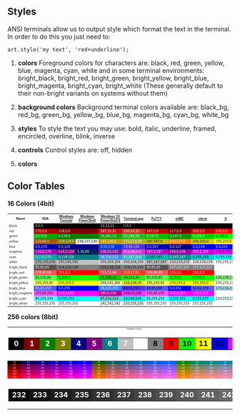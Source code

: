 Styles
------
ANSI terminals allow us to output style which format the text in the terminal. In order to do this you just need to:

    art.style('my text', 'red+underline');

1. **colors**
Foreground colors for characters are: black, red, green, yellow, blue, magenta, cyan, white and in some terminal environments:  bright_black, bright_red, bright_green, bright_yellow, bright_blue, bright_magenta, bright_cyan, bright_white (These generally default to their non-bright variants on systems without them)

2. **background colors**
Background terminal colors available are: black_bg, red_bg, green_bg, yellow_bg, blue_bg, magenta_bg, cyan_bg, white_bg

3. **styles**
To style the text you may use: bold, italic, underline, framed, encircled, overline, blink, inverse

4. **controls**
Control styles are: off, hidden

5. **colors**


## Color Tables

**16 Colors (4bit)**
<table class="wikitable" style="font-size:0.5em">

<tbody><tr>
<th>Name</th>
<th>VGA
</th>
<th><a href="https://en.wikipedia.org/wiki/Win32_console" class="mw-redirect" title="Win32 console">Windows Console</a>
</th>
<th><a href="https://en.wikipedia.org/wiki/Windows_PowerShell" class="mw-redirect" title="Windows PowerShell">Windows PowerShell</a>
</th>
<th><a href="https://en.wikipedia.org/wiki/Win32_console" class="mw-redirect" title="Win32 console">Windows&nbsp;10</a><br><a href="https://en.wikipedia.org/wiki/PowerShell" title="PowerShell">PowerShell&nbsp;6</a>
</th>
<th><a href="https://en.wikipedia.org/wiki/Terminal_(Mac_OS_X)" class="mw-redirect" title="Terminal (Mac OS X)">Terminal.app</a>
</th>
<th><a href="https://en.wikipedia.org/wiki/PuTTY" title="PuTTY">PuTTY</a>
</th>
<th><a href="https://en.wikipedia.org/wiki/MIRC" title="MIRC">mIRC</a>
</th>
<th><a href="https://en.wikipedia.org/wiki/Xterm" title="Xterm">xterm</a>
</th>
<th><a href="https://en.wikipedia.org/wiki/X11_color_names" title="X11 color names">X</a>
</th>
<th><a href="https://en.wikipedia.org/wiki/Ubuntu_(operating_system)" class="mw-redirect" title="Ubuntu (operating system)">Ubuntu</a>
</th></tr>
<tr>
<td>black</td>
<td colspan="3" style="background: #000; color: white">0,0,0
</td>
<td style="background: #0c0c0c; color: white">12,12,12
</td>
<td colspan="5" style="background: #000; color: white">0,0,0
</td>
<td style="background: #010101; color: white">1,1,1
</td></tr>
<tr>
<td>red</td>
<td style="background: #AA0000; color: white">170,0,0
</td>
<td colspan="2" style="background: #800000; color: white">128,0,0
</td>
<td style="background: #c50f1f; color: white">197,15,31
</td>
<td style="background: #c23621; color: white">194,54,33
</td>
<td style="background: #bb0000; color: white">187,0,0
</td>
<td style="background: #7f0000; color: white">127,0,0
</td>
<td style="background: #cd0000; color: white">205,0,0
</td>
<td style="background: #ff0000; color: white">255,0,0
</td>
<td style="background: #de382b; color: white">222,56,43
</td></tr>
<tr>
<td>green</td>
<td style="background: #00AA00; color: white">0,170,0
</td>
<td colspan="2" style="background: #008000; color: white">0,128,0
</td>
<td style="background: #13a10e; color: white">19,161,14
</td>
<td style="background: #25bc26; color: white">37,188,36
</td>
<td style="background: #00bb00; color: white">0,187,0
</td>
<td style="background: #009300; color: white">0,147,0
</td>
<td style="background: #00cd00; color: white">0,205,0
</td>
<td style="background: #00ff00; color: black">0,255,0
</td>
<td style="background: #39b54a; color: black">57,181,74
</td></tr>
<tr>
<td>yellow</td>
<td style="background: #AA5500; color: white">170,85,0
</td>
<td style="background: #808000; color: white">128,128,0
</td>
<td style="background: #eeedf0; color: black">238,237,240
</td>
<td style="background: #c19c00; color: white">193,156,0
</td>
<td style="background: #adad27; color: white">173,173,39
</td>
<td style="background: #bbbb00; color: black">187,187,0
</td>
<td style="background: #fc7f00; color: white">252,127,0
</td>
<td style="background: #cdcd00; color: black">205,205,0
</td>
<td style="background: #ffff00; color: black">255,255,0
</td>
<td style="background: #ffc706; color: black">255,199,6
</td></tr>
<tr>
<td>blue</td>
<td style="background: #0000AA; color: white">0,0,170
</td>
<td colspan="2" style="background: #000080; color: white">0,0,128
</td>
<td style="background: #0037da; color: white">0,55,218
</td>
<td style="background: #492ee1; color: white">73,46,225
</td>
<td style="background: #0000bb; color: white">0,0,187
</td>
<td style="background: #00007f; color: white">0,0,127
</td>
<td style="background: #0000ee; color: white">0,0,238
</td>
<td style="background: #0000ff; color: white">0,0,255
</td>
<td style="background: #006fb8; color: white">0,111,184
</td></tr>
<tr>
<td>magenta</td>
<td style="background: #AA00AA; color: white">170,0,170
</td>
<td style="background: #800080; color: white">128,0,128
</td>
<td style="background: #012456; color: white">1,36,86
</td>
<td style="background: #881798; color: white">136,23,152
</td>
<td style="background: #d338d3; color: white">211,56,211
</td>
<td style="background: #bb00bb; color: white">187,0,187
</td>
<td style="background: #9c009c; color: white">156,0,156
</td>
<td style="background: #cd00cd; color: white">205,0,205
</td>
<td style="background: #ff00ff; color: black">255,0,255
</td>
<td style="background: #762671; color: white">118,38,113
</td></tr>
<tr>
<td>cyan</td>
<td style="background: #00AAAA; color: white">0,170,170
</td>
<td colspan="2" style="background: #008080; color: white">0,128,128
</td>
<td style="background: #3a96dd; color: white">58,150,221
</td>
<td style="background: #33bbc8; color: white">51,187,200
</td>
<td style="background: #00bbbb; color: black">0,187,187
</td>
<td style="background: #009393; color: white">0,147,147
</td>
<td style="background: #00cdcd; color: black">0,205,205
</td>
<td style="background: #00ffff; color: black">0,255,255
</td>
<td style="background: #2cb5e9; color: black">44,181,233
</td></tr>
<tr>
<td>white</td>
<td style="background: #AAAAAA; color: black">170,170,170
</td>
<td colspan="2" style="background: #c0c0c0; color: black">192,192,192
</td>
<td style="background: #cccccc; color: black">204,204,204
</td>
<td style="background: #cbcccd; color: black">203,204,205
</td>
<td style="background: #bbbbbb; color: black">187,187,187
</td>
<td style="background: #d2d2d2; color: black">210,210,210
</td>
<td style="background: #e5e5e5; color: black">229,229,229
</td>
<td style="background: #ffffff; color: black">255,255,255
</td>
<td style="background: #cccccc; color: black">204,204,204
</td></tr>
<tr>
<td>bright_black</td>
<td style="background: #555555; color: white">85,85,85
</td>
<td colspan="2" style="background: #808080; color: black">128,128,128
</td>
<td style="background: #767676; color: black">118,118,118
</td>
<td style="background: #818383; color: black">129,131,131
</td>
<td style="background: #555555; color: white">85,85,85
</td>
<td style="background: #7f7f7f; color: white">127,127,127
</td>
<td style="background: #7f7f7f; color: white">127,127,127
</td>
<td>
</td>
<td style="background: #808080; color: black">128,128,128
</td></tr>
<tr>
<td>bright_red</td>
<td style="background: #FF5555; color: white">255,85,85
</td>
<td colspan="2" style="background: #ff0000; color: white">255,0,0
</td>
<td style="background: #e74856; color: white">231,72,86
</td>
<td style="background: #fc391f; color: white">252,57,31
</td>
<td style="background: #ff5555; color: white">255,85,85
</td>
<td style="background: #ff0000; color: white">255,0,0
</td>
<td style="background: #ff0000; color: white">255,0,0
</td>
<td>
</td>
<td style="background: #ff0000; color: white">255,0,0
</td></tr>
<tr>
<td>bright_green</td>
<td style="background: #55FF55; color: black">85,255,85
</td>
<td colspan="2" style="background: #00ff00; color: black">0,255,0
</td>
<td style="background: #16c60c; color: black">22,198,12
</td>
<td style="background: #31e722; color: black">49,231,34
</td>
<td style="background: #55ff55; color: black">85,255,85
</td>
<td style="background: #00fc00; color: black">0,252,0
</td>
<td style="background: #00ff00; color: black">0,255,0
</td>
<td style="background: #90ee90; color: black">144,238,144
</td>
<td style="background: #00ff00; color: black">0,255,0
</td></tr>
<tr>
<td>bright_yellow</td>
<td style="background: #FFFF55; color: black">255,255,85
</td>
<td colspan="2" style="background: #ffff00; color: black">255,255,0
</td>
<td style="background: #f9f1a5; color: black">249,241,165
</td>
<td style="background: #eaec23; color: black">234,236,35
</td>
<td style="background: #ffff55; color: black">255,255,85
</td>
<td style="background: #ffff00; color: black">255,255,0
</td>
<td style="background: #ffff00; color: black">255,255,0
</td>
<td style="background: #ffffe0; color: black">255,255,224
</td>
<td style="background: #ffff00; color: black">255,255,0
</td></tr>
<tr>
<td>bright_blue</td>
<td style="background: #5555FF; color: white">85,85,255
</td>
<td colspan="2" style="background: #0000ff; color: white">0,0,255
</td>
<td style="background: #3b78ff; color: white">59,120,255
</td>
<td style="background: #5833ff; color: black">88,51,255
</td>
<td style="background: #5555ff; color: black">85,85,255
</td>
<td style="background: #0000fc; color: white">0,0,252
</td>
<td style="background: #5c5cff; color: black">92,92,255
</td>
<td style="background: #acd8e6; color: black">173,216,230
</td>
<td style="background: #0000ff; color: white">0,0,255
</td></tr>
<tr>
<td>bright_magenta</td>
<td style="background: #FF55FF; color: black">255,85,255
</td>
<td colspan="2" style="background: #ff00ff; color: white">255,0,255
</td>
<td style="background: #b4009e; color: white">180,0,158
</td>
<td style="background: #f935f8; color: black">249,53,248
</td>
<td style="background: #ff55ff; color: black">255,85,255
</td>
<td style="background: #ff00ff; color: white">255,0,255
</td>
<td style="background: #ff00ff; color: white">255,0,255
</td>
<td>
</td>
<td style="background: #ff00ff; color: white">255,0,255
</td></tr>
<tr>
<td>bright_cyan</td>
<td style="background: #55FFFF; color: black">85,255,255
</td>
<td colspan="2" style="background: #00ffff; color: black">0,255,255
</td>
<td style="background: #61d6d6; color: black">97,214,214
</td>
<td style="background: #14f0f0; color: black">20,240,240
</td>
<td style="background: #55ffff; color: black">85,255,255
</td>
<td style="background: #00ffff; color: black">0,255,255
</td>
<td style="background: #00ffff; color: black">0,255,255
</td>
<td style="background: #e0ffff; color: black">224,255,255
</td>
<td style="background: #00ffff; color: black">0,255,255
</td></tr>
<tr>
<td>bright_white</td>
<td style="background: #FFFFFF; color: black">255,255,255
</td>
<td colspan="2" style="background: #ffffff; color: black">255,255,255
</td>
<td style="background: #f2f2f2; color: black">242,242,242
</td>
<td style="background: #e9ebeb; color: black">233,235,235
</td>
<td style="background: #ffffff; color: black">255,255,255
</td>
<td style="background: #ffffff; color: black">255,255,255
</td>
<td style="background: #ffffff; color: black">255,255,255
</td>
<td>
</td>
<td style="background: #ffffff; color: black">255,255,255
</td></tr></tbody></table>

**256 colors (8bit)**
<table class="collapsible mw-collapsible mw-made-collapsible" style="text-align:center;font-size:80%;width:100%;cursor:default;font-size:0.32em" cellpadding="0" cellspacing="1">

<tbody>

<tr>
<td colspan="18">Standard colors
</td>
<td colspan="18">High-intensity colors
</td></tr>
<tr>
<td colspan="36">
<table style="width:100%;text-align:center;font-weight:bold;">

<tbody><tr>
<td style="color:#ffffff;background:#000000;" title="#000000">&nbsp;0&nbsp;
</td>
<td style="color:#ffffff;background:#800000;" title="#800000">&nbsp;1&nbsp;
</td>
<td style="color:#ffffff;background:#008000;" title="#008000">&nbsp;2&nbsp;
</td>
<td style="color:#ffffff;background:#808000;" title="#808000">&nbsp;3&nbsp;
</td>
<td style="color:#ffffff;background:#000080;" title="#000080">&nbsp;4&nbsp;
</td>
<td style="color:#ffffff;background:#800080;" title="#800080">&nbsp;5&nbsp;
</td>
<td style="color:#ffffff;background:#008080;" title="#008080">&nbsp;6&nbsp;
</td>
<td style="color:#ffffff;background:#c0c0c0;" title="#c0c0c0">&nbsp;7&nbsp;
</td>
<td style="width:1em;">
</td>
<td style="color:#000000;background:#808080;" title="#808080">&nbsp;8&nbsp;
</td>
<td style="color:#000000;background:#ff0000;" title="#ff0000">&nbsp;9&nbsp;
</td>
<td style="color:#000000;background:#00ff00;" title="#00ff00">10
</td>
<td style="color:#000000;background:#ffff00;" title="#ffff00">11
</td>
<td style="color:#000000;background:#0000ff;" title="#0000ff">12
</td>
<td style="color:#000000;background:#ff00ff;" title="#ff00ff">13
</td>
<td style="color:#000000;background:#00ffff;" title="#00ffff">14
</td>
<td style="color:#000000;background:#ffffff;" title="#ffffff">15
</td></tr></tbody></table>
</td></tr>
<tr>
<td colspan="36">216 colors
</td></tr>
<tr>
<td style="color:#ffffff;background:#000000;" title="#000000">16
</td>
<td style="color:#ffffff;background:#00005f;" title="#00005f">17
</td>
<td style="color:#ffffff;background:#000087;" title="#000087">18
</td>
<td style="color:#ffffff;background:#0000af;" title="#0000af">19
</td>
<td style="color:#ffffff;background:#0000d7;" title="#0000d7">20
</td>
<td style="color:#ffffff;background:#0000ff;" title="#0000ff">21
</td>
<td style="color:#ffffff;background:#005f00;" title="#005f00">22
</td>
<td style="color:#ffffff;background:#005f5f;" title="#005f5f">23
</td>
<td style="color:#ffffff;background:#005f87;" title="#005f87">24
</td>
<td style="color:#ffffff;background:#005faf;" title="#005faf">25
</td>
<td style="color:#ffffff;background:#005fd7;" title="#005fd7">26
</td>
<td style="color:#ffffff;background:#005fff;" title="#005fff">27
</td>
<td style="color:#ffffff;background:#008700;" title="#008700">28
</td>
<td style="color:#ffffff;background:#00875f;" title="#00875f">29
</td>
<td style="color:#ffffff;background:#008787;" title="#008787">30
</td>
<td style="color:#ffffff;background:#0087af;" title="#0087af">31
</td>
<td style="color:#ffffff;background:#0087d7;" title="#0087d7">32
</td>
<td style="color:#ffffff;background:#0087ff;" title="#0087ff">33
</td>
<td style="color:#000000;background:#00af00;" title="#00af00">34
</td>
<td style="color:#000000;background:#00af5f;" title="#00af5f">35
</td>
<td style="color:#000000;background:#00af87;" title="#00af87">36
</td>
<td style="color:#000000;background:#00afaf;" title="#00afaf">37
</td>
<td style="color:#000000;background:#00afd7;" title="#00afd7">38
</td>
<td style="color:#000000;background:#00afff;" title="#00afff">39
</td>
<td style="color:#000000;background:#00d700;" title="#00d700">40
</td>
<td style="color:#000000;background:#00d75f;" title="#00d75f">41
</td>
<td style="color:#000000;background:#00d787;" title="#00d787">42
</td>
<td style="color:#000000;background:#00d7af;" title="#00d7af">43
</td>
<td style="color:#000000;background:#00d7d7;" title="#00d7d7">44
</td>
<td style="color:#000000;background:#00d7ff;" title="#00d7ff">45
</td>
<td style="color:#000000;background:#00ff00;" title="#00ff00">46
</td>
<td style="color:#000000;background:#00ff5f;" title="#00ff5f">47
</td>
<td style="color:#000000;background:#00ff87;" title="#00ff87">48
</td>
<td style="color:#000000;background:#00ffaf;" title="#00ffaf">49
</td>
<td style="color:#000000;background:#00ffd7;" title="#00ffd7">50
</td>
<td style="color:#000000;background:#00ffff;" title="#00ffff">51
</td></tr>
<tr>
<td style="color:#ffffff;background:#5f0000;" title="#5f0000">52
</td>
<td style="color:#ffffff;background:#5f005f;" title="#5f005f">53
</td>
<td style="color:#ffffff;background:#5f0087;" title="#5f0087">54
</td>
<td style="color:#ffffff;background:#5f00af;" title="#5f00af">55
</td>
<td style="color:#ffffff;background:#5f00d7;" title="#5f00d7">56
</td>
<td style="color:#ffffff;background:#5f00ff;" title="#5f00ff">57
</td>
<td style="color:#ffffff;background:#5f5f00;" title="#5f5f00">58
</td>
<td style="color:#ffffff;background:#5f5f5f;" title="#5f5f5f">59
</td>
<td style="color:#ffffff;background:#5f5f87;" title="#5f5f87">60
</td>
<td style="color:#ffffff;background:#5f5faf;" title="#5f5faf">61
</td>
<td style="color:#ffffff;background:#5f5fd7;" title="#5f5fd7">62
</td>
<td style="color:#ffffff;background:#5f5fff;" title="#5f5fff">63
</td>
<td style="color:#ffffff;background:#5f8700;" title="#5f8700">64
</td>
<td style="color:#ffffff;background:#5f875f;" title="#5f875f">65
</td>
<td style="color:#ffffff;background:#5f8787;" title="#5f8787">66
</td>
<td style="color:#ffffff;background:#5f87af;" title="#5f87af">67
</td>
<td style="color:#ffffff;background:#5f87d7;" title="#5f87d7">68
</td>
<td style="color:#ffffff;background:#5f87ff;" title="#5f87ff">69
</td>
<td style="color:#000000;background:#5faf00;" title="#5faf00">70
</td>
<td style="color:#000000;background:#5faf5f;" title="#5faf5f">71
</td>
<td style="color:#000000;background:#5faf87;" title="#5faf87">72
</td>
<td style="color:#000000;background:#5fafaf;" title="#5fafaf">73
</td>
<td style="color:#000000;background:#5fafd7;" title="#5fafd7">74
</td>
<td style="color:#000000;background:#5fafff;" title="#5fafff">75
</td>
<td style="color:#000000;background:#5fd700;" title="#5fd700">76
</td>
<td style="color:#000000;background:#5fd75f;" title="#5fd75f">77
</td>
<td style="color:#000000;background:#5fd787;" title="#5fd787">78
</td>
<td style="color:#000000;background:#5fd7af;" title="#5fd7af">79
</td>
<td style="color:#000000;background:#5fd7d7;" title="#5fd7d7">80
</td>
<td style="color:#000000;background:#5fd7ff;" title="#5fd7ff">81
</td>
<td style="color:#000000;background:#5fff00;" title="#5fff00">82
</td>
<td style="color:#000000;background:#5fff5f;" title="#5fff5f">83
</td>
<td style="color:#000000;background:#5fff87;" title="#5fff87">84
</td>
<td style="color:#000000;background:#5fffaf;" title="#5fffaf">85
</td>
<td style="color:#000000;background:#5fffd7;" title="#5fffd7">86
</td>
<td style="color:#000000;background:#5fffff;" title="#5fffff">87
</td></tr>
<tr>
<td style="color:#ffffff;background:#870000;" title="#870000">88
</td>
<td style="color:#ffffff;background:#87005f;" title="#87005f">89
</td>
<td style="color:#ffffff;background:#870087;" title="#870087">90
</td>
<td style="color:#ffffff;background:#8700af;" title="#8700af">91
</td>
<td style="color:#ffffff;background:#8700d7;" title="#8700d7">92
</td>
<td style="color:#ffffff;background:#8700ff;" title="#8700ff">93
</td>
<td style="color:#ffffff;background:#875f00;" title="#875f00">94
</td>
<td style="color:#ffffff;background:#875f5f;" title="#875f5f">95
</td>
<td style="color:#ffffff;background:#875f87;" title="#875f87">96
</td>
<td style="color:#ffffff;background:#875faf;" title="#875faf">97
</td>
<td style="color:#ffffff;background:#875fd7;" title="#875fd7">98
</td>
<td style="color:#ffffff;background:#875fff;" title="#875fff">99
</td>
<td style="color:#ffffff;background:#878700;" title="#878700">100
</td>
<td style="color:#ffffff;background:#87875f;" title="#87875f">101
</td>
<td style="color:#ffffff;background:#878787;" title="#878787">102
</td>
<td style="color:#ffffff;background:#8787af;" title="#8787af">103
</td>
<td style="color:#ffffff;background:#8787d7;" title="#8787d7">104
</td>
<td style="color:#ffffff;background:#8787ff;" title="#8787ff">105
</td>
<td style="color:#000000;background:#87af00;" title="#87af00">106
</td>
<td style="color:#000000;background:#87af5f;" title="#87af5f">107
</td>
<td style="color:#000000;background:#87af87;" title="#87af87">108
</td>
<td style="color:#000000;background:#87afaf;" title="#87afaf">109
</td>
<td style="color:#000000;background:#87afd7;" title="#87afd7">110
</td>
<td style="color:#000000;background:#87afff;" title="#87afff">111
</td>
<td style="color:#000000;background:#87d700;" title="#87d700">112
</td>
<td style="color:#000000;background:#87d75f;" title="#87d75f">113
</td>
<td style="color:#000000;background:#87d787;" title="#87d787">114
</td>
<td style="color:#000000;background:#87d7af;" title="#87d7af">115
</td>
<td style="color:#000000;background:#87d7d7;" title="#87d7d7">116
</td>
<td style="color:#000000;background:#87d7ff;" title="#87d7ff">117
</td>
<td style="color:#000000;background:#87ff00;" title="#87ff00">118
</td>
<td style="color:#000000;background:#87ff5f;" title="#87ff5f">119
</td>
<td style="color:#000000;background:#87ff87;" title="#87ff87">120
</td>
<td style="color:#000000;background:#87ffaf;" title="#87ffaf">121
</td>
<td style="color:#000000;background:#87ffd7;" title="#87ffd7">122
</td>
<td style="color:#000000;background:#87ffff;" title="#87ffff">123
</td></tr>
<tr>
<td style="color:#ffffff;background:#af0000;" title="#af0000">124
</td>
<td style="color:#ffffff;background:#af005f;" title="#af005f">125
</td>
<td style="color:#ffffff;background:#af0087;" title="#af0087">126
</td>
<td style="color:#ffffff;background:#af00af;" title="#af00af">127
</td>
<td style="color:#ffffff;background:#af00d7;" title="#af00d7">128
</td>
<td style="color:#ffffff;background:#af00ff;" title="#af00ff">129
</td>
<td style="color:#ffffff;background:#af5f00;" title="#af5f00">130
</td>
<td style="color:#ffffff;background:#af5f5f;" title="#af5f5f">131
</td>
<td style="color:#ffffff;background:#af5f87;" title="#af5f87">132
</td>
<td style="color:#ffffff;background:#af5faf;" title="#af5faf">133
</td>
<td style="color:#ffffff;background:#af5fd7;" title="#af5fd7">134
</td>
<td style="color:#ffffff;background:#af5fff;" title="#af5fff">135
</td>
<td style="color:#ffffff;background:#af8700;" title="#af8700">136
</td>
<td style="color:#ffffff;background:#af875f;" title="#af875f">137
</td>
<td style="color:#ffffff;background:#af8787;" title="#af8787">138
</td>
<td style="color:#ffffff;background:#af87af;" title="#af87af">139
</td>
<td style="color:#ffffff;background:#af87d7;" title="#af87d7">140
</td>
<td style="color:#ffffff;background:#af87ff;" title="#af87ff">141
</td>
<td style="color:#000000;background:#afaf00;" title="#afaf00">142
</td>
<td style="color:#000000;background:#afaf5f;" title="#afaf5f">143
</td>
<td style="color:#000000;background:#afaf87;" title="#afaf87">144
</td>
<td style="color:#000000;background:#afafaf;" title="#afafaf">145
</td>
<td style="color:#000000;background:#afafd7;" title="#afafd7">146
</td>
<td style="color:#000000;background:#afafff;" title="#afafff">147
</td>
<td style="color:#000000;background:#afd700;" title="#afd700">148
</td>
<td style="color:#000000;background:#afd75f;" title="#afd75f">149
</td>
<td style="color:#000000;background:#afd787;" title="#afd787">150
</td>
<td style="color:#000000;background:#afd7af;" title="#afd7af">151
</td>
<td style="color:#000000;background:#afd7d7;" title="#afd7d7">152
</td>
<td style="color:#000000;background:#afd7ff;" title="#afd7ff">153
</td>
<td style="color:#000000;background:#afff00;" title="#afff00">154
</td>
<td style="color:#000000;background:#afff5f;" title="#afff5f">155
</td>
<td style="color:#000000;background:#afff87;" title="#afff87">156
</td>
<td style="color:#000000;background:#afffaf;" title="#afffaf">157
</td>
<td style="color:#000000;background:#afffd7;" title="#afffd7">158
</td>
<td style="color:#000000;background:#afffff;" title="#afffff">159
</td></tr>
<tr>
<td style="color:#ffffff;background:#d70000;" title="#d70000">160
</td>
<td style="color:#ffffff;background:#d7005f;" title="#d7005f">161
</td>
<td style="color:#ffffff;background:#d70087;" title="#d70087">162
</td>
<td style="color:#ffffff;background:#d700af;" title="#d700af">163
</td>
<td style="color:#ffffff;background:#d700d7;" title="#d700d7">164
</td>
<td style="color:#ffffff;background:#d700ff;" title="#d700ff">165
</td>
<td style="color:#ffffff;background:#d75f00;" title="#d75f00">166
</td>
<td style="color:#ffffff;background:#d75f5f;" title="#d75f5f">167
</td>
<td style="color:#ffffff;background:#d75f87;" title="#d75f87">168
</td>
<td style="color:#ffffff;background:#d75faf;" title="#d75faf">169
</td>
<td style="color:#ffffff;background:#d75fd7;" title="#d75fd7">170
</td>
<td style="color:#ffffff;background:#d75fff;" title="#d75fff">171
</td>
<td style="color:#ffffff;background:#d78700;" title="#d78700">172
</td>
<td style="color:#ffffff;background:#d7875f;" title="#d7875f">173
</td>
<td style="color:#ffffff;background:#d78787;" title="#d78787">174
</td>
<td style="color:#ffffff;background:#d787af;" title="#d787af">175
</td>
<td style="color:#ffffff;background:#d787d7;" title="#d787d7">176
</td>
<td style="color:#ffffff;background:#d787ff;" title="#d787ff">177
</td>
<td style="color:#000000;background:#d7af00;" title="#d7af00">178
</td>
<td style="color:#000000;background:#d7af5f;" title="#d7af5f">179
</td>
<td style="color:#000000;background:#d7af87;" title="#d7af87">180
</td>
<td style="color:#000000;background:#d7afaf;" title="#d7afaf">181
</td>
<td style="color:#000000;background:#d7afd7;" title="#d7afd7">182
</td>
<td style="color:#000000;background:#d7afff;" title="#d7afff">183
</td>
<td style="color:#000000;background:#d7d700;" title="#d7d700">184
</td>
<td style="color:#000000;background:#d7d75f;" title="#d7d75f">185
</td>
<td style="color:#000000;background:#d7d787;" title="#d7d787">186
</td>
<td style="color:#000000;background:#d7d7af;" title="#d7d7af">187
</td>
<td style="color:#000000;background:#d7d7d7;" title="#d7d7d7">188
</td>
<td style="color:#000000;background:#d7d7ff;" title="#d7d7ff">189
</td>
<td style="color:#000000;background:#d7ff00;" title="#d7ff00">190
</td>
<td style="color:#000000;background:#d7ff5f;" title="#d7ff5f">191
</td>
<td style="color:#000000;background:#d7ff87;" title="#d7ff87">192
</td>
<td style="color:#000000;background:#d7ffaf;" title="#d7ffaf">193
</td>
<td style="color:#000000;background:#d7ffd7;" title="#d7ffd7">194
</td>
<td style="color:#000000;background:#d7ffff;" title="#d7ffff">195
</td></tr>
<tr>
<td style="color:#ffffff;background:#ff0000;" title="#ff0000">196
</td>
<td style="color:#ffffff;background:#ff005f;" title="#ff005f">197
</td>
<td style="color:#ffffff;background:#ff0087;" title="#ff0087">198
</td>
<td style="color:#ffffff;background:#ff00af;" title="#ff00af">199
</td>
<td style="color:#ffffff;background:#ff00d7;" title="#ff00d7">200
</td>
<td style="color:#ffffff;background:#ff00ff;" title="#ff00ff">201
</td>
<td style="color:#ffffff;background:#ff5f00;" title="#ff5f00">202
</td>
<td style="color:#ffffff;background:#ff5f5f;" title="#ff5f5f">203
</td>
<td style="color:#ffffff;background:#ff5f87;" title="#ff5f87">204
</td>
<td style="color:#ffffff;background:#ff5faf;" title="#ff5faf">205
</td>
<td style="color:#ffffff;background:#ff5fd7;" title="#ff5fd7">206
</td>
<td style="color:#ffffff;background:#ff5fff;" title="#ff5fff">207
</td>
<td style="color:#ffffff;background:#ff8700;" title="#ff8700">208
</td>
<td style="color:#ffffff;background:#ff875f;" title="#ff875f">209
</td>
<td style="color:#ffffff;background:#ff8787;" title="#ff8787">210
</td>
<td style="color:#ffffff;background:#ff87af;" title="#ff87af">211
</td>
<td style="color:#ffffff;background:#ff87d7;" title="#ff87d7">212
</td>
<td style="color:#ffffff;background:#ff87ff;" title="#ff87ff">213
</td>
<td style="color:#000000;background:#ffaf00;" title="#ffaf00">214
</td>
<td style="color:#000000;background:#ffaf5f;" title="#ffaf5f">215
</td>
<td style="color:#000000;background:#ffaf87;" title="#ffaf87">216
</td>
<td style="color:#000000;background:#ffafaf;" title="#ffafaf">217
</td>
<td style="color:#000000;background:#ffafd7;" title="#ffafd7">218
</td>
<td style="color:#000000;background:#ffafff;" title="#ffafff">219
</td>
<td style="color:#000000;background:#ffd700;" title="#ffd700">220
</td>
<td style="color:#000000;background:#ffd75f;" title="#ffd75f">221
</td>
<td style="color:#000000;background:#ffd787;" title="#ffd787">222
</td>
<td style="color:#000000;background:#ffd7af;" title="#ffd7af">223
</td>
<td style="color:#000000;background:#ffd7d7;" title="#ffd7d7">224
</td>
<td style="color:#000000;background:#ffd7ff;" title="#ffd7ff">225
</td>
<td style="color:#000000;background:#ffff00;" title="#ffff00">226
</td>
<td style="color:#000000;background:#ffff5f;" title="#ffff5f">227
</td>
<td style="color:#000000;background:#ffff87;" title="#ffff87">228
</td>
<td style="color:#000000;background:#ffffaf;" title="#ffffaf">229
</td>
<td style="color:#000000;background:#ffffd7;" title="#ffffd7">230
</td>
<td style="color:#000000;background:#ffffff;" title="#ffffff">231
</td></tr>


<tr>
<td colspan="36">Grayscale colors
</td></tr>
<tr>
<td colspan="36">
<table style="width:100%;text-align:center;font-weight:bold;">

<tbody><tr>
<td style="color:#ffffff;background:#080808;" title="#080808">232
</td>
<td style="color:#ffffff;background:#121212;" title="#121212">233
</td>
<td style="color:#ffffff;background:#1c1c1c;" title="#1c1c1c">234
</td>
<td style="color:#ffffff;background:#262626;" title="#262626">235
</td>
<td style="color:#ffffff;background:#303030;" title="#303030">236
</td>
<td style="color:#ffffff;background:#3a3a3a;" title="#3a3a3a">237
</td>
<td style="color:#ffffff;background:#444444;" title="#444444">238
</td>
<td style="color:#ffffff;background:#4e4e4e;" title="#4e4e4e">239
</td>
<td style="color:#ffffff;background:#585858;" title="#585858">240
</td>
<td style="color:#ffffff;background:#626262;" title="#626262">241
</td>
<td style="color:#ffffff;background:#6c6c6c;" title="#6c6c6c">242
</td>
<td style="color:#ffffff;background:#767676;" title="#767676">243
</td>
<td style="color:#000000;background:#808080;" title="#808080">244
</td>
<td style="color:#000000;background:#8a8a8a;" title="#8a8a8a">245
</td>
<td style="color:#000000;background:#949494;" title="#949494">246
</td>
<td style="color:#000000;background:#9e9e9e;" title="#9e9e9e">247
</td>
<td style="color:#000000;background:#a8a8a8;" title="#a8a8a8">248
</td>
<td style="color:#000000;background:#b2b2b2;" title="#b2b2b2">249
</td>
<td style="color:#000000;background:#bcbcbc;" title="#bcbcbc">250
</td>
<td style="color:#000000;background:#c6c6c6;" title="#c6c6c6">251
</td>
<td style="color:#000000;background:#d0d0d0;" title="#d0d0d0">252
</td>
<td style="color:#000000;background:#dadada;" title="#dadada">253
</td>
<td style="color:#000000;background:#e4e4e4;" title="#e4e4e4">254
</td>
<td style="color:#000000;background:#eeeeee;" title="#eeeeee">255
</td></tr></tbody></table>
</td></tr></tbody></table>
